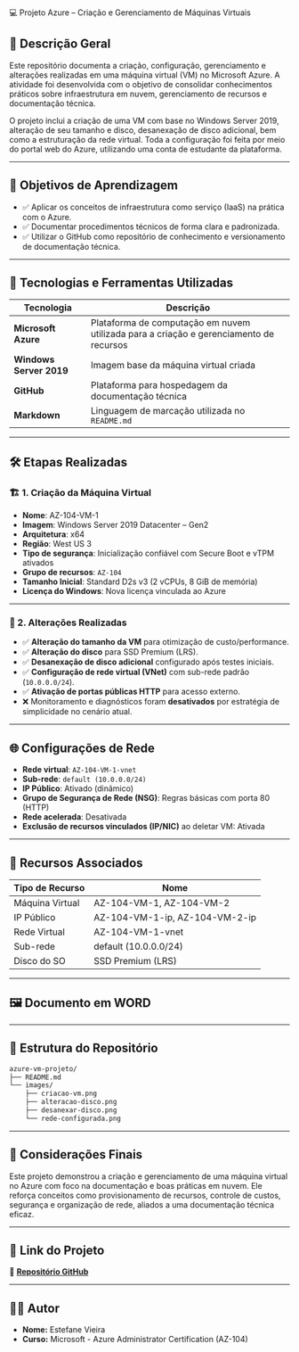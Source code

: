💻 Projeto Azure – Criação e Gerenciamento de Máquinas Virtuais

## 📘 Descrição Geral

Este repositório documenta a criação, configuração, gerenciamento e alterações realizadas em uma máquina virtual (VM) no Microsoft Azure. A atividade foi desenvolvida com o objetivo de consolidar conhecimentos práticos sobre infraestrutura em nuvem, gerenciamento de recursos e documentação técnica.

O projeto inclui a criação de uma VM com base no Windows Server 2019, alteração de seu tamanho e disco, desanexação de disco adicional, bem como a estruturação da rede virtual. Toda a configuração foi feita por meio do portal web do Azure, utilizando uma conta de estudante da plataforma.

---

## 🎯 Objetivos de Aprendizagem

- ✅ Aplicar os conceitos de infraestrutura como serviço (IaaS) na prática com o Azure.
- ✅ Documentar procedimentos técnicos de forma clara e padronizada.
- ✅ Utilizar o GitHub como repositório de conhecimento e versionamento de documentação técnica.

---

## 🧪 Tecnologias e Ferramentas Utilizadas

| Tecnologia      | Descrição                             |
|------------------|-----------------------------------------|
| **Microsoft Azure** | Plataforma de computação em nuvem utilizada para a criação e gerenciamento de recursos |
| **Windows Server 2019** | Imagem base da máquina virtual criada |
| **GitHub**       | Plataforma para hospedagem da documentação técnica |
| **Markdown**     | Linguagem de marcação utilizada no `README.md` |

---

## 🛠️ Etapas Realizadas

### 🏗️ 1. Criação da Máquina Virtual
- **Nome**: AZ-104-VM-1
- **Imagem**: Windows Server 2019 Datacenter – Gen2
- **Arquitetura**: x64
- **Região**: West US 3
- **Tipo de segurança**: Inicialização confiável com Secure Boot e vTPM ativados
- **Grupo de recursos**: `AZ-104`
- **Tamanho Inicial**: Standard D2s v3 (2 vCPUs, 8 GiB de memória)
- **Licença do Windows**: Nova licença vinculada ao Azure

---

### 🔁 2. Alterações Realizadas

- ✅ **Alteração do tamanho da VM** para otimização de custo/performance.
- ✅ **Alteração do disco** para SSD Premium (LRS).
- ✅ **Desanexação de disco adicional** configurado após testes iniciais.
- ✅ **Configuração de rede virtual (VNet)** com sub-rede padrão (`10.0.0.0/24`).
- ✅ **Ativação de portas públicas HTTP** para acesso externo.
- ❌ Monitoramento e diagnósticos foram **desativados** por estratégia de simplicidade no cenário atual.

---

## 🌐 Configurações de Rede

- **Rede virtual**: `AZ-104-VM-1-vnet`
- **Sub-rede**: `default (10.0.0.0/24)`
- **IP Público**: Ativado (dinâmico)
- **Grupo de Segurança de Rede (NSG)**: Regras básicas com porta 80 (HTTP)
- **Rede acelerada**: Desativada
- **Exclusão de recursos vinculados (IP/NIC)** ao deletar VM: Ativada

---

## 🧩 Recursos Associados

| Tipo de Recurso     | Nome                    |
|---------------------|-------------------------|
| Máquina Virtual     | AZ-104-VM-1, AZ-104-VM-2 |
| IP Público          | AZ-104-VM-1-ip, AZ-104-VM-2-ip |
| Rede Virtual        | AZ-104-VM-1-vnet         |
| Sub-rede            | default (10.0.0.0/24)    |
| Disco do SO         | SSD Premium (LRS)        |

---

## 🖼️ Documento em WORD



---

## 📂 Estrutura do Repositório

```bash
azure-vm-projeto/
├── README.md
└── images/
    ├── criacao-vm.png
    ├── alteracao-disco.png
    ├── desanexar-disco.png
    └── rede-configurada.png
```

---

## 📌 Considerações Finais

Este projeto demonstrou a criação e gerenciamento de uma máquina virtual no Azure com foco na documentação e boas práticas em nuvem. Ele reforça conceitos como provisionamento de recursos, controle de custos, segurança e organização de rede, aliados a uma documentação técnica eficaz.

---

## 🔗 Link do Projeto

🔗 **[Repositório GitHub](https://github.com/estefanev/AZ-104.git)**  


---

## 👨‍🎓 Autor

- **Nome:** Estefane Vieira
- **Curso:** Microsoft - Azure Administrator Certification (AZ-104)  
